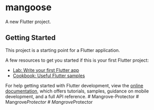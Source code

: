 # mangoose

A new Flutter project.

## Getting Started

This project is a starting point for a Flutter application.

A few resources to get you started if this is your first Flutter project:

- [Lab: Write your first Flutter app](https://docs.flutter.dev/get-started/codelab)
- [Cookbook: Useful Flutter samples](https://docs.flutter.dev/cookbook)

For help getting started with Flutter development, view the
[online documentation](https://docs.flutter.dev/), which offers tutorials,
samples, guidance on mobile development, and a full API reference.
#   M a n g r o v e - P r o t e c t o r  
 #   M a n g r o v e _ P r o t e c t o r  
 #   M a n g r o v e _ P r o t e c t o r  
 